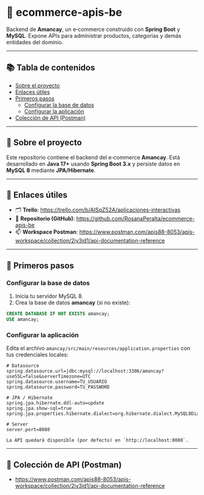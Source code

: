 # 🛒 ecommerce-apis-be

Backend de **Amancay**, un e‑commerce construido con **Spring Boot** y **MySQL**. Expone APIs para administrar productos, categorías y demás entidades del dominio.

---

## 📚 Tabla de contenidos
- [Sobre el proyecto](#sobre-el-proyecto)
- [Enlaces útiles](#enlaces-útiles)
- [Primeros pasos](#primeros-pasos)
  - [Configurar la base de datos](#configurar-la-base-de-datos)
  - [Configurar la aplicación](#configurar-la-aplicación)
- [Colección de API (Postman)](#colección-de-api-postman)

---

## 🧩 Sobre el proyecto
Este repositorio contiene el backend del e‑commerce **Amancay**. Está desarrollado en **Java 17+** usando **Spring Boot 3.x** y persiste datos en **MySQL 8** mediante **JPA/Hibernate**.

---

## 🔗 Enlaces útiles
- 🗂️ **Trello**: <https://trello.com/b/AISqZ52A/aplicaciones-interactivas>
- 🧭 **Repositorio (GitHub)**: <https://github.com/RosanaPeralta/ecommerce-apis-be>
- 📫 **Workspace Postman**: <https://www.postman.com/apis88-8053/apis-workspace/collection/2iy3id1/api-documentation-reference>

---

## 🚀 Primeros pasos

### Configurar la base de datos
1. Inicia tu servidor MySQL 8.
2. Crea la base de datos **amancay** (si no existe):

```sql
CREATE DATABASE IF NOT EXISTS amancay;
USE amancay;
```

### Configurar la aplicación
Edita el archivo `amancay/src/main/resources/application.properties` con tus credenciales locales:

```properties
# Datasource
spring.datasource.url=jdbc:mysql://localhost:3306/amancay?useSSL=false&serverTimezone=UTC
spring.datasource.username=TU_USUARIO
spring.datasource.password=TU_PASSWORD

# JPA / Hibernate
spring.jpa.hibernate.ddl-auto=update
spring.jpa.show-sql=true
spring.jpa.properties.hibernate.dialect=org.hibernate.dialect.MySQL8Dialect

# Server
server.port=8080

La API quedará disponible (por defecto) en `http://localhost:8080`.
```

---

## 🧪 Colección de API (Postman)

- <https://www.postman.com/apis88-8053/apis-workspace/collection/2iy3id1/api-documentation-reference>

